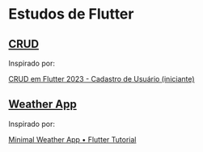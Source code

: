 # Estudos de Flutter
## [CRUD](crud)
Inspirado por:

[CRUD em Flutter 2023 - Cadastro de Usuário (iniciante)](https://www.youtube.com/playlist?list=PLON4pEkDkNcge2Bvpp3Gj-k7ed2YX8vKb)

## [Weather App](weather_app)
Inspirado por:

[Minimal Weather App • Flutter Tutorial](https://www.youtube.com/watch?v=yLtpMqvMgdY)